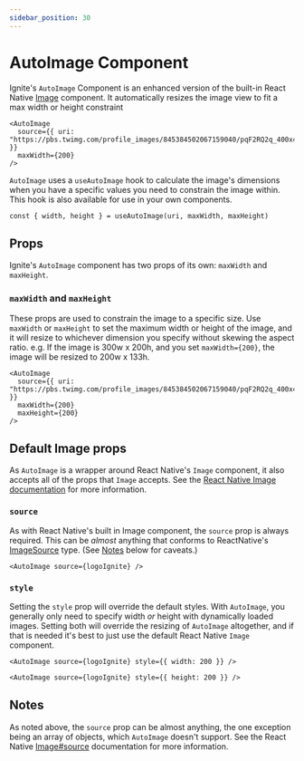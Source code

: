 ```yaml
---
sidebar_position: 30
---
```


# AutoImage Component

Ignite's `AutoImage` Component is an enhanced version of the built-in React Native [Image](https://reactnative.dev/docs/image) component. It automatically resizes the image view to fit a max width or height constraint

```tsx
<AutoImage
  source={{ uri: "https://pbs.twimg.com/profile_images/845384502067159040/pqF2RQ2q_400x400.jpg" }}
  maxWidth={200}
/>
```

`AutoImage` uses a `useAutoImage` hook to calculate the image's dimensions when you have a specific values you need to constrain the image within. This hook is also available for use in your own components.

```tsx
const { width, height } = useAutoImage(uri, maxWidth, maxHeight)
```

## Props

Ignite's `AutoImage` component has two props of its own: `maxWidth` and `maxHeight`.

### `maxWidth` and `maxHeight`

These props are used to constrain the image to a specific size. Use `maxWidth` or `maxHeight` to set the maximum width or height of the image, and it will resize to whichever dimension you specify without skewing the aspect ratio. e.g. If the image is 300w x 200h, and you set `maxWidth={200}`, the image will be resized to 200w x 133h.

```tsx
<AutoImage
  source={{ uri: "https://pbs.twimg.com/profile_images/845384502067159040/pqF2RQ2q_400x400.jpg" }}
  maxWidth={200}
  maxHeight={200}
/>
```

## Default Image props

As `AutoImage` is a wrapper around React Native's `Image` component, it also accepts all of the props that `Image` accepts. See the [React Native Image documentation](https://reactnative.dev/docs/image) for more information.

### `source`

As with React Native's built in Image component, the `source` prop is always required. This can be _almost_ anything that conforms to ReactNative's [ImageSource](https://reactnative.dev/docs/image#imagesource) type. (See [Notes](#Notes) below for caveats.)

```tsx
<AutoImage source={logoIgnite} />
```

### `style`

Setting the `style` prop will override the default styles. With `AutoImage`, you generally only need to specify width _or_ height with dynamically loaded images. Setting both will override the resizing of `AutoImage` altogether, and if that is needed it's best to just use the default React Native `Image` component.

```tsx
<AutoImage source={logoIgnite} style={{ width: 200 }} />
```

```tsx
<AutoImage source={logoIgnite} style={{ height: 200 }} />
```

## Notes

As noted above, the `source` prop can be almost anything, the one exception being an array of objects, which `AutoImage` doesn't support. See the React Native [Image#source](https://reactnative.dev/docs/image#source) documentation for more information.
